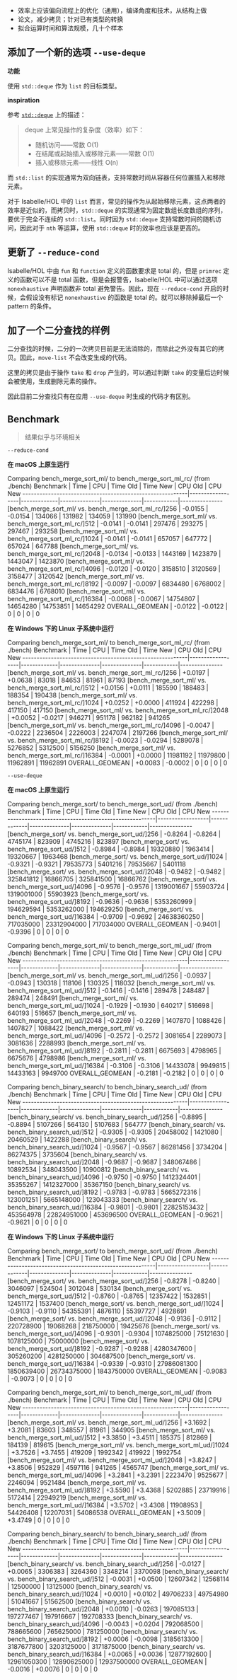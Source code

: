 - 效率上应该偏向流程上的优化（通用），编译角度和技术，从结构上做
- 论文，减少拷贝；针对已有类型的转换
- 拟合运算时间和算法规模，几十个样本

## 添加了一个新的选项 `--use-deque`

**功能**

使用 `std::deque` 作为 `list` 的目标类型。

**inspiration**

参考 [`std::deque`](https://zh.cppreference.com/w/cpp/container/deque) 上的描述：

> deque 上常见操作的复杂度（效率）如下：
> - 随机访问——常数 O(1)
> - 在结尾或起始插入或移除元素——常数 O(1)
> - 插入或移除元素——线性 O(n) 

而 `std::list` 的实现通常为双向链表，支持常数时间从容器任何位置插入和移除元素。

对于 Isabelle/HOL 中的 `list` 而言，常见的操作为从起始移除元素，这点两者的效率是近似的，而拷贝时，`std::deque` 的实现通常为固定数组长度数组的序列，要优于完全不连续的 `std::list`。同时因为 `std::deque` 支持常数时间的随机访问，因此对于 `nth` 等运算，使用 `std::deque` 时的效率也应该是更高的。

## 更新了 `--reduce-cond`

Isabelle/HOL 中由 `fun` 和 `function` 定义的函数要求是 total 的，但是 `primrec` 定义的函数可以不是 total 函数，但是会报警告，Isabelle/HOL 中可以通过选项 `nonexhaustive` 声明函数非 total 避免警告。因此，现在 `--reduce-cond` 开启的时候，会假设没有标记 `nonexhaustive` 的函数是 total 的。就可以移除掉最后一个 pattern 的条件。

## 加了一个二分查找的样例

二分查找的时候，二分的一次拷贝目前是无法消除的，而除此之外没有其它的拷贝。因此，`move-list` 不会改变生成的代码。

这里的拷贝是由于操作 `take` 和 `drop` 产生的，可以通过判断 `take` 的变量后边时候会被使用，生成删除元素的操作。

因此目前二分查找只有在应用 `--use-deque` 时生成的代码才有区别。

## Benchmark

> 结果似乎与环境相关

`--reduce-cond`

**在 macOS 上原生运行**

Comparing bench_merge_sort_ml/ to bench_merge_sort_ml_rc/ (from ./bench)
Benchmark | Time | CPU | Time Old | Time New | CPU Old | CPU New
----------------------------------------------------------|------------------|-------------|--------------|--------------|------------|---------------
[bench_merge_sort_ml/ vs. bench_merge_sort_ml_rc/]256 | -0.0155 | -0.0154 | 134066 | 131982 | 134059 | 131990
[bench_merge_sort_ml/ vs. bench_merge_sort_ml_rc/]512 | -0.0141 | -0.0141 | 297476 | 293275 | 297467 | 293258
[bench_merge_sort_ml/ vs. bench_merge_sort_ml_rc/]1024 | -0.0141 | -0.0141 | 657057 | 647772 | 657024 | 647788
[bench_merge_sort_ml/ vs. bench_merge_sort_ml_rc/]2048 | -0.0134 | -0.0133 | 1443169 | 1423879 | 1443047 | 1423870
[bench_merge_sort_ml/ vs. bench_merge_sort_ml_rc/]4096 | -0.0120 | -0.0120 | 3158510 | 3120569 | 3158477 | 3120542
[bench_merge_sort_ml/ vs. bench_merge_sort_ml_rc/]8192 | -0.0097 | -0.0097 | 6834480 | 6768002 | 6834476 | 6768010
[bench_merge_sort_ml/ vs. bench_merge_sort_ml_rc/]16384 | -0.0068 | -0.0067 | 14754807 | 14654280 | 14753851 | 14654292
OVERALL_GEOMEAN | -0.0122 | -0.0122 | 0 | 0 | 0 | 0

**在 Windows 下的 Linux 子系统中运行**

Comparing bench_merge_sort_ml/ to bench_merge_sort_ml_rc/ (from ./bench)
Benchmark | Time | CPU | Time Old | Time New | CPU Old | CPU New
----------------------------------------------------------|------------------|-------------|--------------|--------------|------------|---------------
[bench_merge_sort_ml/ vs. bench_merge_sort_ml_rc/]256 | +0.0197 | +0.0638 | 83018 | 84653 | 81961 | 87193
[bench_merge_sort_ml/ vs. bench_merge_sort_ml_rc/]512 | +0.0156 | +0.0111 | 185590 | 188483 | 188354 | 190438
[bench_merge_sort_ml/ vs. bench_merge_sort_ml_rc/]1024 | +0.0252 | +0.0000 | 411924 | 422298 | 417150 | 417150
[bench_merge_sort_ml/ vs. bench_merge_sort_ml_rc/]2048 | +0.0052 | -0.0217 | 946271 | 951178 | 962182 | 941265
[bench_merge_sort_ml/ vs. bench_merge_sort_ml_rc/]4096 | -0.0047 | -0.0222 | 2236504 | 2226003 | 2247074 | 2197266
[bench_merge_sort_ml/ vs. bench_merge_sort_ml_rc/]8192 | -0.0023 | -0.0294 | 5289078 | 5276852 | 5312500 | 5156250
[bench_merge_sort_ml/ vs. bench_merge_sort_ml_rc/]16384 | -0.0001 | +0.0000 | 11981192 | 11979800 | 11962891 | 11962891
OVERALL_GEOMEAN | +0.0083 | -0.0002 | 0 | 0 | 0 | 0

`--use-deque`

**在 macOS 上原生运行**

Comparing bench_merge_sort/ to bench_merge_sort_ud/ (from ./bench)
Benchmark | Time | CPU | Time Old | Time New | CPU Old | CPU New
----------------------------------------------------------|------------------|-------------|--------------|--------------|------------|---------------
[bench_merge_sort/ vs. bench_merge_sort_ud/]256 | -0.8264 | -0.8264 | 4745174 | 823909 | 4745216 | 823897
[bench_merge_sort/ vs. bench_merge_sort_ud/]512 | -0.8984 | -0.8984 | 19320880 | 1963414 | 19320667 | 1963468
[bench_merge_sort/ vs. bench_merge_sort_ud/]1024 | -0.9321 | -0.9321 | 79535773 | 5401216 | 79535667 | 5401118
[bench_merge_sort/ vs. bench_merge_sort_ud/]2048 | -0.9482 | -0.9482 | 325841812 | 16866705 | 325841500 | 16866762
[bench_merge_sort/ vs. bench_merge_sort_ud/]4096 | -0.9576 | -0.9576 | 1319001667 | 55903724 | 1319001000 | 55903923
[bench_merge_sort/ vs. bench_merge_sort_ud/]8192 | -0.9636 | -0.9636 | 5353260999 | 194629594 | 5353262000 | 194629250
[bench_merge_sort/ vs. bench_merge_sort_ud/]16384 | -0.9709 | -0.9692 | 24638360250 | 717035000 | 23312904000 | 717034000
OVERALL_GEOMEAN | -0.9401 | -0.9396 | 0 | 0 | 0 | 0

Comparing bench_merge_sort_ml/ to bench_merge_sort_ml_ud/ (from ./bench)
Benchmark | Time | CPU | Time Old | Time New | CPU Old | CPU New
----------------------------------------------------------|------------------|-------------|--------------|--------------|------------|---------------
[bench_merge_sort_ml/ vs. bench_merge_sort_ml_ud/]256 | -0.0937 | -0.0943 | 130318 | 118106 | 130325 | 118032
[bench_merge_sort_ml/ vs. bench_merge_sort_ml_ud/]512 | -0.1416 | -0.1416 | 289478 | 248487 | 289474 | 248491
[bench_merge_sort_ml/ vs. bench_merge_sort_ml_ud/]1024 | -0.1929 | -0.1930 | 640217 | 516698 | 640193 | 516657
[bench_merge_sort_ml/ vs. bench_merge_sort_ml_ud/]2048 | -0.2269 | -0.2269 | 1407870 | 1088426 | 1407827 | 1088422
[bench_merge_sort_ml/ vs. bench_merge_sort_ml_ud/]4096 | -0.2572 | -0.2572 | 3081654 | 2289073 | 3081636 | 2288993
[bench_merge_sort_ml/ vs. bench_merge_sort_ml_ud/]8192 | -0.2811 | -0.2811 | 6675693 | 4798965 | 6675676 | 4798986
[bench_merge_sort_ml/ vs. bench_merge_sort_ml_ud/]16384 | -0.3106 | -0.3106 | 14433078 | 9949815 | 14433163 | 9949700
OVERALL_GEOMEAN | -0.2181 | -0.2182 | 0 | 0 | 0 | 0

Comparing bench_binary_search/ to bench_binary_search_ud/ (from ./bench)
Benchmark | Time | CPU | Time Old | Time New | CPU Old | CPU New
----------------------------------------------------------|------------------|-------------|--------------|--------------|------------|---------------
[bench_binary_search/ vs. bench_binary_search_ud/]256 | -0.8895 | -0.8894 | 5107266 | 564130 | 5107683 | 564777
[bench_binary_search/ vs. bench_binary_search_ud/]512 | -0.9305 | -0.9305 | 20458002 | 1421080 | 20460529 | 1422288
[bench_binary_search/ vs. bench_binary_search_ud/]1024 | -0.9567 | -0.9567 | 86281456 | 3734204 | 86274375 | 3735604
[bench_binary_search/ vs. bench_binary_search_ud/]2048 | -0.9687 | -0.9687 | 348067486 | 10892534 | 348043500 | 10900812
[bench_binary_search/ vs. bench_binary_search_ud/]4096 | -0.9750 | -0.9750 | 1412324401 | 35355267 | 1412327000 | 35367150
[bench_binary_search/ vs. bench_binary_search_ud/]8192 | -0.9783 | -0.9783 | 5665272316 | 123001251 | 5665148000 | 123043333
[bench_binary_search/ vs. bench_binary_search_ud/]16384 | -0.9801 | -0.9801 | 22825153432 | 453564978 | 22824951000 | 453696500
OVERALL_GEOMEAN | -0.9621 | -0.9621 | 0 | 0 | 0 | 0

**在 Windows 下的 Linux 子系统中运行**

Comparing bench_merge_sort/ to bench_merge_sort_ud/ (from ./bench)
Benchmark | Time | CPU | Time Old | Time New | CPU Old | CPU New
----------------------------------------------------------|------------------|-------------|--------------|--------------|------------|---------------
[bench_merge_sort/ vs. bench_merge_sort_ud/]256 | -0.8278 | -0.8240 | 3046097 | 524504 | 3012048 | 530134
[bench_merge_sort/ vs. bench_merge_sort_ud/]512 | -0.8760 | -0.8765 | 12357422 | 1532851 | 12451172 | 1537400
[bench_merge_sort/ vs. bench_merge_sort_ud/]1024 | -0.9103 | -0.9110 | 54355391 | 4876110 | 55397727 | 4928691
[bench_merge_sort/ vs. bench_merge_sort_ud/]2048 | -0.9136 | -0.9112 | 220728900 | 19068268 | 218750000 | 19425676
[bench_merge_sort/ vs. bench_merge_sort_ud/]4096 | -0.9301 | -0.9304 | 1074825000 | 75121630 | 1078125000 | 75000000
[bench_merge_sort/ vs. bench_merge_sort_ud/]8192 | -0.9287 | -0.9288 | 4280347600 | 305260200 | 4281250000 | 304687500
[bench_merge_sort/ vs. bench_merge_sort_ud/]16384 | -0.9339 | -0.9310 | 27986081300 | 1850639400 | 26734375000 | 1843750000
OVERALL_GEOMEAN | -0.9083 | -0.9073 | 0 | 0 | 0 | 0

Comparing bench_merge_sort_ml/ to bench_merge_sort_ml_ud/ (from ./bench)
Benchmark | Time | CPU | Time Old | Time New | CPU Old | CPU New
----------------------------------------------------------|------------------|-------------|--------------|--------------|------------|---------------
[bench_merge_sort_ml/ vs. bench_merge_sort_ml_ud/]256 | +3.1692 | +3.2081 | 83603 | 348557 | 81961 | 344905
[bench_merge_sort_ml/ vs. bench_merge_sort_ml_ud/]512 | +3.3850 | +3.4511 | 185375 | 812869 | 184139 | 819615
[bench_merge_sort_ml/ vs. bench_merge_sort_ml_ud/]1024 | +3.7526 | +3.7455 | 419209 | 1992342 | 419922 | 1992754
[bench_merge_sort_ml/ vs. bench_merge_sort_ml_ud/]2048 | +3.8247 | +3.8506 | 952829 | 4597116 | 941265 | 4565747
[bench_merge_sort_ml/ vs. bench_merge_sort_ml_ud/]4096 | +3.2841 | +3.2391 | 2223470 | 9525677 | 2246094 | 9521484
[bench_merge_sort_ml/ vs. bench_merge_sort_ml_ud/]8192 | +3.5590 | +3.4368 | 5202885 | 23719916 | 5172414 | 22949219
[bench_merge_sort_ml/ vs. bench_merge_sort_ml_ud/]16384 | +3.5702 | +3.4308 | 11908953 | 54426408 | 12207031 | 54086538
OVERALL_GEOMEAN | +3.5009 | +3.4749 | 0 | 0 | 0 | 0

Comparing bench_binary_search/ to bench_binary_search_ud/ (from ./bench)
Benchmark | Time | CPU | Time Old | Time New | CPU Old | CPU New
----------------------------------------------------------|------------------|-------------|--------------|--------------|------------|---------------
[bench_binary_search/ vs. bench_binary_search_ud/]256 | -0.0127 | +0.0065 | 3306383 | 3264360 | 3348214 | 3370098
[bench_binary_search/ vs. bench_binary_search_ud/]512 | -0.0031 | +0.0500 | 12607342 | 12568114 | 12500000 | 13125000
[bench_binary_search/ vs. bench_binary_search_ud/]1024 | +0.0010 | +0.0102 | 49706233 | 49754980 | 51041667 | 51562500
[bench_binary_search/ vs. bench_binary_search_ud/]2048 | +0.0010 | -0.0263 | 197085133 | 197277467 | 197916667 | 192708333
[bench_binary_search/ vs. bench_binary_search_ud/]4096 | -0.0043 | +0.0204 | 792068500 | 788665600 | 765625000 | 781250000
[bench_binary_search/ vs. bench_binary_search_ud/]8192 | +0.0006 | -0.0098 | 3185613300 | 3187677800 | 3203125000 | 3171875000
[bench_binary_search/ vs. bench_binary_search_ud/]16384 | +0.0065 | +0.0036 | 12877192600 | 12961050300 | 12890625000 | 12937500000
OVERALL_GEOMEAN | -0.0016 | +0.0076 | 0 | 0 | 0 | 0